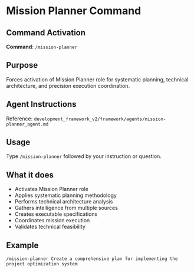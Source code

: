 # Mission Planner Command

## Command Activation
**Command**: `/mission-planner`

## Purpose
Forces activation of Mission Planner role for systematic planning, technical architecture, and precision execution coordination.

## Agent Instructions
Reference: `development_framework_v2/framework/agents/mission-planner_agent.md`

## Usage
Type `/mission-planner` followed by your instruction or question.

## What it does
- Activates Mission Planner role
- Applies systematic planning methodology
- Performs technical architecture analysis
- Gathers intelligence from multiple sources
- Creates executable specifications
- Coordinates mission execution
- Validates technical feasibility

## Example
`/mission-planner Create a comprehensive plan for implementing the project optimization system`
